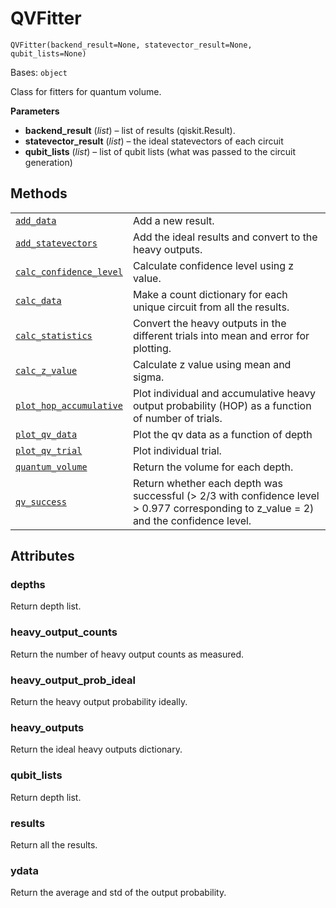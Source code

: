 # QVFitter

<span id="undefined" />

`QVFitter(backend_result=None, statevector_result=None, qubit_lists=None)`

Bases: `object`

Class for fitters for quantum volume.

**Parameters**

*   **backend\_result** (*list*) – list of results (qiskit.Result).
*   **statevector\_result** (*list*) – the ideal statevectors of each circuit
*   **qubit\_lists** (*list*) – list of qubit lists (what was passed to the circuit generation)

## Methods

|                                                                                                                                                                                                         |                                                                                                                                        |
| ------------------------------------------------------------------------------------------------------------------------------------------------------------------------------------------------------- | -------------------------------------------------------------------------------------------------------------------------------------- |
| [`add_data`](qiskit.ignis.verification.QVFitter.add_data#qiskit.ignis.verification.QVFitter.add_data "qiskit.ignis.verification.QVFitter.add_data")                                                     | Add a new result.                                                                                                                      |
| [`add_statevectors`](qiskit.ignis.verification.QVFitter.add_statevectors#qiskit.ignis.verification.QVFitter.add_statevectors "qiskit.ignis.verification.QVFitter.add_statevectors")                     | Add the ideal results and convert to the heavy outputs.                                                                                |
| [`calc_confidence_level`](qiskit.ignis.verification.QVFitter.calc_confidence_level#qiskit.ignis.verification.QVFitter.calc_confidence_level "qiskit.ignis.verification.QVFitter.calc_confidence_level") | Calculate confidence level using z value.                                                                                              |
| [`calc_data`](qiskit.ignis.verification.QVFitter.calc_data#qiskit.ignis.verification.QVFitter.calc_data "qiskit.ignis.verification.QVFitter.calc_data")                                                 | Make a count dictionary for each unique circuit from all the results.                                                                  |
| [`calc_statistics`](qiskit.ignis.verification.QVFitter.calc_statistics#qiskit.ignis.verification.QVFitter.calc_statistics "qiskit.ignis.verification.QVFitter.calc_statistics")                         | Convert the heavy outputs in the different trials into mean and error for plotting.                                                    |
| [`calc_z_value`](qiskit.ignis.verification.QVFitter.calc_z_value#qiskit.ignis.verification.QVFitter.calc_z_value "qiskit.ignis.verification.QVFitter.calc_z_value")                                     | Calculate z value using mean and sigma.                                                                                                |
| [`plot_hop_accumulative`](qiskit.ignis.verification.QVFitter.plot_hop_accumulative#qiskit.ignis.verification.QVFitter.plot_hop_accumulative "qiskit.ignis.verification.QVFitter.plot_hop_accumulative") | Plot individual and accumulative heavy output probability (HOP) as a function of number of trials.                                     |
| [`plot_qv_data`](qiskit.ignis.verification.QVFitter.plot_qv_data#qiskit.ignis.verification.QVFitter.plot_qv_data "qiskit.ignis.verification.QVFitter.plot_qv_data")                                     | Plot the qv data as a function of depth                                                                                                |
| [`plot_qv_trial`](qiskit.ignis.verification.QVFitter.plot_qv_trial#qiskit.ignis.verification.QVFitter.plot_qv_trial "qiskit.ignis.verification.QVFitter.plot_qv_trial")                                 | Plot individual trial.                                                                                                                 |
| [`quantum_volume`](qiskit.ignis.verification.QVFitter.quantum_volume#qiskit.ignis.verification.QVFitter.quantum_volume "qiskit.ignis.verification.QVFitter.quantum_volume")                             | Return the volume for each depth.                                                                                                      |
| [`qv_success`](qiskit.ignis.verification.QVFitter.qv_success#qiskit.ignis.verification.QVFitter.qv_success "qiskit.ignis.verification.QVFitter.qv_success")                                             | Return whether each depth was successful (> 2/3 with confidence level > 0.977 corresponding to z\_value = 2) and the confidence level. |

## Attributes

<span id="undefined" />

### depths

Return depth list.

<span id="undefined" />

### heavy\_output\_counts

Return the number of heavy output counts as measured.

<span id="undefined" />

### heavy\_output\_prob\_ideal

Return the heavy output probability ideally.

<span id="undefined" />

### heavy\_outputs

Return the ideal heavy outputs dictionary.

<span id="undefined" />

### qubit\_lists

Return depth list.

<span id="undefined" />

### results

Return all the results.

<span id="undefined" />

### ydata

Return the average and std of the output probability.
